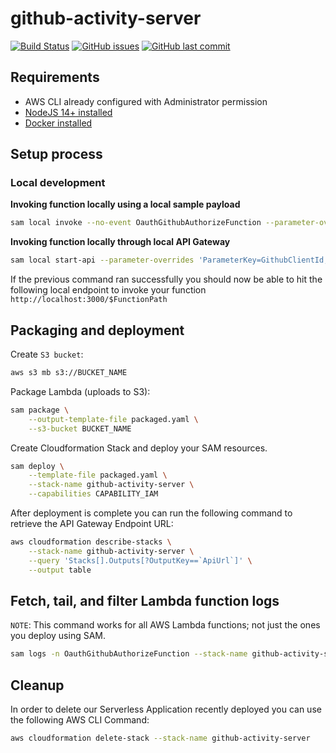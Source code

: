 # github-activity-server

[![Build Status](https://travis-ci.org/Dasmicrobot/github-activity-server.svg?branch=master)](https://travis-ci.org/Dasmicrobot/github-activity-server)
[![GitHub issues](https://img.shields.io/github/issues/Dasmicrobot/github-activity-server.svg)](https://github.com/Dasmicrobot/github-activity-server/issues)
[![GitHub last commit](https://img.shields.io/github/last-commit/Dasmicrobot/github-activity-server.svg)](https://github.com/Dasmicrobot/github-activity-server/commits/master)

## Requirements

* AWS CLI already configured with Administrator permission
* [NodeJS 14+ installed](https://nodejs.org/en/download/releases/)
* [Docker installed](https://www.docker.com/community-edition)

## Setup process

### Local development

**Invoking function locally using a local sample payload**

```bash
sam local invoke --no-event OauthGithubAuthorizeFunction --parameter-overrides ParameterKey=GithubClientId,ParameterValue=foobar
```
 
**Invoking function locally through local API Gateway**

```bash
sam local start-api --parameter-overrides 'ParameterKey=GithubClientId,ParameterValue=XXXXXXX ParameterKey=GithubClientSecret,ParameterValue=XXXXXXX ParameterKey=GithubOatuhCallbackUrl,ParameterValue=http://127.0.0.1:8080/callback.html'
```

If the previous command ran successfully you should now be able to hit the following local endpoint to invoke your function `http://localhost:3000/$FunctionPath`

## Packaging and deployment


Create `S3 bucket`:
```bash
aws s3 mb s3://BUCKET_NAME
```

Package Lambda (uploads to S3):

```bash
sam package \
    --output-template-file packaged.yaml \
    --s3-bucket BUCKET_NAME
```

Create Cloudformation Stack and deploy your SAM resources.

```bash
sam deploy \
    --template-file packaged.yaml \
    --stack-name github-activity-server \
    --capabilities CAPABILITY_IAM
```

After deployment is complete you can run the following command to retrieve the API Gateway Endpoint URL:
```bash
aws cloudformation describe-stacks \
    --stack-name github-activity-server \
    --query 'Stacks[].Outputs[?OutputKey==`ApiUrl`]' \
    --output table
``` 

## Fetch, tail, and filter Lambda function logs

`NOTE`: This command works for all AWS Lambda functions; not just the ones you deploy using SAM.

```bash
sam logs -n OauthGithubAuthorizeFunction --stack-name github-activity-server --tail
```

## Cleanup

In order to delete our Serverless Application recently deployed you can use the following AWS CLI Command:

```bash
aws cloudformation delete-stack --stack-name github-activity-server
```

